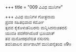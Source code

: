 +++
title = "009 ವಿವಿಧ ಮುನಿಗಳ"

+++
ವಿವಿಧ ಮುನಿಗಳ ಗೋತ್ರನಾಮ  
ಪ್ರವರ ಸಹಿತಭಿವಾದ ಕರ್ಮೋ  
ತ್ಸವವ ಕೈಕೊಳುತನಿಬರನು ಮನ್ನಿಸಿದನುಚಿತದಲಿ   
ಯುವತಿ ಪದಕೆರಗಿದೊಡೆ ಭೂಯಾತ್  
ತವ ಮನೋರಥವೆನುತ ನಸುನಗು  
ತವನಿಪಾಲನ ಪರ್ಣಶಾಲೆಗೆ ಮುನಿಪನೈತಂದ     ॥9॥